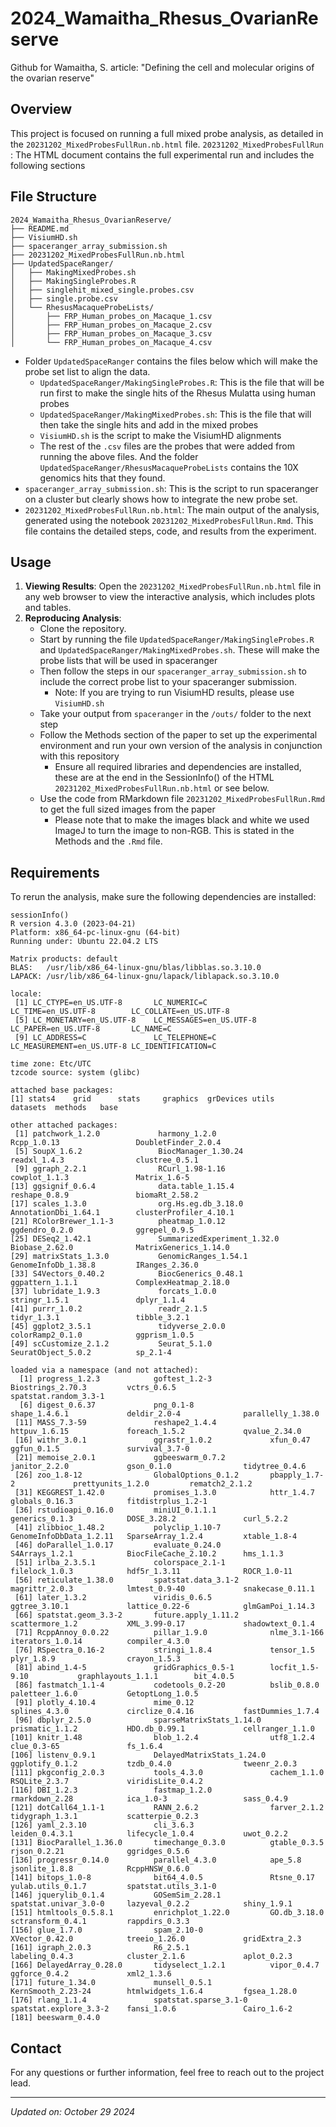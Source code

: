 # 2024_Wamaitha_Rhesus_OvarianReserve
Github for Wamaitha, S. article: "Defining the cell and molecular origins of the ovarian reserve" 

## Overview

This project is focused on running a full mixed probe analysis, as detailed in the `20231202_MixedProbesFullRun.nb.html` file. 
`20231202_MixedProbesFullRun` : The HTML document contains the full experimental run and includes the following sections

## File Structure
```
2024_Wamaitha_Rhesus_OvarianReserve/
├── README.md
├── VisiumHD.sh
├── spaceranger_array_submission.sh
├── 20231202_MixedProbesFullRun.nb.html
├── UpdatedSpaceRanger/
│   ├── MakingMixedProbes.sh
│   ├── MakingSingleProbes.R
│   ├── singlehit_mixed_single.probes.csv
│   ├── single.probe.csv
│   └── RhesusMacaqueProbeLists/
│       ├── FRP_Human_probes_on_Macaque_1.csv
│       ├── FRP_Human_probes_on_Macaque_2.csv
│       ├── FRP_Human_probes_on_Macaque_3.csv
│       └── FRP_Human_probes_on_Macaque_4.csv
```
- Folder `UpdatedSpaceRanger` contains the files below which will make the probe set list to align the data.
    - `UpdatedSpaceRanger/MakingSingleProbes.R`: This is the file that will be run first to make the single hits of the Rhesus Mulatta using human probes
    - `UpdatedSpaceRanger/MakingMixedProbes.sh`: This is the file that will then take the single hits and add in the mixed probes
    - `VisiumHD.sh` is the script to make the VisiumHD alignments
    - The rest of the `.csv` files are the probes that were added from running the above files. And the folder `UpdatedSpaceRanger/RhesusMacaqueProbeLists` contains the 10X genomics hits that they found.
- `spaceranger_array_submission.sh`: This is the script to run spaceranger on a cluster but clearly shows how to integrate the new probe set.
- `20231202_MixedProbesFullRun.nb.html`: The main output of the analysis, generated using the notebook `20231202_MixedProbesFullRun.Rmd`. This file contains the detailed steps, code, and results from the experiment.

## Usage

1. **Viewing Results**: Open the `20231202_MixedProbesFullRun.nb.html` file in any web browser to view the interactive analysis, which includes plots and tables.
2. **Reproducing Analysis**:
    - Clone the repository.
    - Start by running the file `UpdatedSpaceRanger/MakingSingleProbes.R` and `UpdatedSpaceRanger/MakingMixedProbes.sh`. These will make the probe lists that will be used in spaceranger
    - Then follow the steps in our `spaceranger_array_submission.sh` to include the correct probe list to your spaceranger submission.
        - Note: If you are trying to run VisiumHD results, please use `VisiumHD.sh`
    - Take your output from `spaceranger` in the `/outs/` folder to the next step
    - Follow the Methods section of the paper to set up the experimental environment and run your own version of the analysis in conjunction with this repository
        - Ensure all required libraries and dependencies are installed, these are at the end in the SessionInfo() of the HTML `20231202_MixedProbesFullRun.nb.html` or see below.
    - Use the code from RMarkdown file `20231202_MixedProbesFullRun.Rmd` to get the full sized images from the paper
        - Please note that to make the images black and white we used ImageJ to turn the image to non-RGB. This is stated in the Methods and the `.Rmd` file.

## Requirements

To rerun the analysis, make sure the following dependencies are installed:
```
sessionInfo()
R version 4.3.0 (2023-04-21)
Platform: x86_64-pc-linux-gnu (64-bit)
Running under: Ubuntu 22.04.2 LTS

Matrix products: default
BLAS:   /usr/lib/x86_64-linux-gnu/blas/libblas.so.3.10.0 
LAPACK: /usr/lib/x86_64-linux-gnu/lapack/liblapack.so.3.10.0

locale:
 [1] LC_CTYPE=en_US.UTF-8       LC_NUMERIC=C               LC_TIME=en_US.UTF-8        LC_COLLATE=en_US.UTF-8    
 [5] LC_MONETARY=en_US.UTF-8    LC_MESSAGES=en_US.UTF-8    LC_PAPER=en_US.UTF-8       LC_NAME=C                 
 [9] LC_ADDRESS=C               LC_TELEPHONE=C             LC_MEASUREMENT=en_US.UTF-8 LC_IDENTIFICATION=C       

time zone: Etc/UTC
tzcode source: system (glibc)

attached base packages:
[1] stats4    grid      stats     graphics  grDevices utils     datasets  methods   base     

other attached packages:
 [1] patchwork_1.2.0             harmony_1.2.0               Rcpp_1.0.13                 DoubletFinder_2.0.4        
 [5] SoupX_1.6.2                 BiocManager_1.30.24         readxl_1.4.3                clustree_0.5.1             
 [9] ggraph_2.2.1                RCurl_1.98-1.16             cowplot_1.1.3               Matrix_1.6-5               
[13] ggsignif_0.6.4              data.table_1.15.4           reshape_0.8.9               biomaRt_2.58.2             
[17] scales_1.3.0                org.Hs.eg.db_3.18.0         AnnotationDbi_1.64.1        clusterProfiler_4.10.1     
[21] RColorBrewer_1.1-3          pheatmap_1.0.12             ggdendro_0.2.0              ggrepel_0.9.5              
[25] DESeq2_1.42.1               SummarizedExperiment_1.32.0 Biobase_2.62.0              MatrixGenerics_1.14.0      
[29] matrixStats_1.3.0           GenomicRanges_1.54.1        GenomeInfoDb_1.38.8         IRanges_2.36.0             
[33] S4Vectors_0.40.2            BiocGenerics_0.48.1         ggpattern_1.1.1             ComplexHeatmap_2.18.0      
[37] lubridate_1.9.3             forcats_1.0.0               stringr_1.5.1               dplyr_1.1.4                
[41] purrr_1.0.2                 readr_2.1.5                 tidyr_1.3.1                 tibble_3.2.1               
[45] ggplot2_3.5.1               tidyverse_2.0.0             colorRamp2_0.1.0            ggprism_1.0.5              
[49] scCustomize_2.1.2           Seurat_5.1.0                SeuratObject_5.0.2          sp_2.1-4                   

loaded via a namespace (and not attached):
  [1] progress_1.2.3            goftest_1.2-3             Biostrings_2.70.3         vctrs_0.6.5               spatstat.random_3.3-1    
  [6] digest_0.6.37             png_0.1-8                 shape_1.4.6.1             deldir_2.0-4              parallelly_1.38.0        
 [11] MASS_7.3-59               reshape2_1.4.4            httpuv_1.6.15             foreach_1.5.2             qvalue_2.34.0            
 [16] withr_3.0.1               ggrastr_1.0.2             xfun_0.47                 ggfun_0.1.5               survival_3.7-0           
 [21] memoise_2.0.1             ggbeeswarm_0.7.2          janitor_2.2.0             gson_0.1.0                tidytree_0.4.6           
 [26] zoo_1.8-12                GlobalOptions_0.1.2       pbapply_1.7-2             prettyunits_1.2.0         rematch2_2.1.2           
 [31] KEGGREST_1.42.0           promises_1.3.0            httr_1.4.7                globals_0.16.3            fitdistrplus_1.2-1       
 [36] rstudioapi_0.16.0         miniUI_0.1.1.1            generics_0.1.3            DOSE_3.28.2               curl_5.2.2               
 [41] zlibbioc_1.48.2           polyclip_1.10-7           GenomeInfoDbData_1.2.11   SparseArray_1.2.4         xtable_1.8-4             
 [46] doParallel_1.0.17         evaluate_0.24.0           S4Arrays_1.2.1            BiocFileCache_2.10.2      hms_1.1.3                
 [51] irlba_2.3.5.1             colorspace_2.1-1          filelock_1.0.3            hdf5r_1.3.11              ROCR_1.0-11              
 [56] reticulate_1.38.0         spatstat.data_3.1-2       magrittr_2.0.3            lmtest_0.9-40             snakecase_0.11.1         
 [61] later_1.3.2               viridis_0.6.5             ggtree_3.10.1             lattice_0.22-6            glmGamPoi_1.14.3         
 [66] spatstat.geom_3.3-2       future.apply_1.11.2       scattermore_1.2           XML_3.99-0.17             shadowtext_0.1.4         
 [71] RcppAnnoy_0.0.22          pillar_1.9.0              nlme_3.1-166              iterators_1.0.14          compiler_4.3.0           
 [76] RSpectra_0.16-2           stringi_1.8.4             tensor_1.5                plyr_1.8.9                crayon_1.5.3             
 [81] abind_1.4-5               gridGraphics_0.5-1        locfit_1.5-9.10           graphlayouts_1.1.1        bit_4.0.5                
 [86] fastmatch_1.1-4           codetools_0.2-20          bslib_0.8.0               paletteer_1.6.0           GetoptLong_1.0.5         
 [91] plotly_4.10.4             mime_0.12                 splines_4.3.0             circlize_0.4.16           fastDummies_1.7.4        
 [96] dbplyr_2.5.0              sparseMatrixStats_1.14.0  prismatic_1.1.2           HDO.db_0.99.1             cellranger_1.1.0         
[101] knitr_1.48                blob_1.2.4                utf8_1.2.4                clue_0.3-65               fs_1.6.4                 
[106] listenv_0.9.1             DelayedMatrixStats_1.24.0 ggplotify_0.1.2           tzdb_0.4.0                tweenr_2.0.3             
[111] pkgconfig_2.0.3           tools_4.3.0               cachem_1.1.0              RSQLite_2.3.7             viridisLite_0.4.2        
[116] DBI_1.2.3                 fastmap_1.2.0             rmarkdown_2.28            ica_1.0-3                 sass_0.4.9               
[121] dotCall64_1.1-1           RANN_2.6.2                farver_2.1.2              tidygraph_1.3.1           scatterpie_0.2.3         
[126] yaml_2.3.10               cli_3.6.3                 leiden_0.4.3.1            lifecycle_1.0.4           uwot_0.2.2               
[131] BiocParallel_1.36.0       timechange_0.3.0          gtable_0.3.5              rjson_0.2.21              ggridges_0.5.6           
[136] progressr_0.14.0          parallel_4.3.0            ape_5.8                   jsonlite_1.8.8            RcppHNSW_0.6.0           
[141] bitops_1.0-8              bit64_4.0.5               Rtsne_0.17                yulab.utils_0.1.7         spatstat.utils_3.1-0     
[146] jquerylib_0.1.4           GOSemSim_2.28.1           spatstat.univar_3.0-0     lazyeval_0.2.2            shiny_1.9.1              
[151] htmltools_0.5.8.1         enrichplot_1.22.0         GO.db_3.18.0              sctransform_0.4.1         rappdirs_0.3.3           
[156] glue_1.7.0                spam_2.10-0               XVector_0.42.0            treeio_1.26.0             gridExtra_2.3            
[161] igraph_2.0.3              R6_2.5.1                  labeling_0.4.3            cluster_2.1.6             aplot_0.2.3              
[166] DelayedArray_0.28.0       tidyselect_1.2.1          vipor_0.4.7               ggforce_0.4.2             xml2_1.3.6               
[171] future_1.34.0             munsell_0.5.1             KernSmooth_2.23-24        htmlwidgets_1.6.4         fgsea_1.28.0             
[176] rlang_1.1.4               spatstat.sparse_3.1-0     spatstat.explore_3.3-2    fansi_1.0.6               Cairo_1.6-2              
[181] beeswarm_0.4.0   
```

## Contact

For any questions or further information, feel free to reach out to the project lead.

---

*Updated on: October 29 2024*
